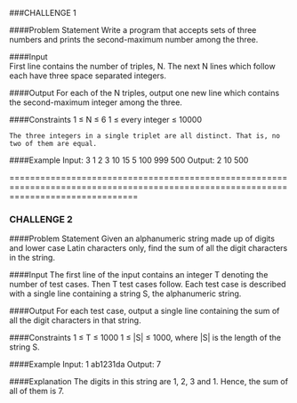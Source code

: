 ###CHALLENGE 1

####Problem Statement
	Write a program that accepts sets of three numbers and prints the second-maximum number among the three.

####Input		
	First line contains the number of triples, N.
	The next N lines which follow each have three space separated integers.

####Output
	For each of the N triples, output one new line which contains the second-maximum integer among the three.

####Constraints
	1 ≤ N ≤ 6
	1 ≤ every integer ≤ 10000
	
	The three integers in a single triplet are all distinct. That is, no two of them are equal.

####Example
	Input:
		3
		1 2 3
		10 15 5
		100 999 500
	Output:
		2
		10
		500
		
=====================================================================================================================================
### CHALLENGE 2

####Problem Statement
	Given an alphanumeric string made up of digits and lower case Latin characters only, find the sum of all the digit characters in the string.

####Input
	The first line of the input contains an integer T denoting the number of test cases. Then T test cases follow.
	Each test case is described with a single line containing a string S, the alphanumeric string.

####Output
	For each test case, output a single line containing the sum of all the digit characters in that string.

####Constraints
	1 ≤ T ≤ 1000
	1 ≤ |S| ≤ 1000, where |S| is the length of the string S.

####Example
	Input:
		1
		ab1231da
	Output:
		7

####Explanation
	The digits in this string are 1, 2, 3 and 1. Hence, the sum of all of them is 7.